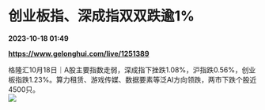 # 创业板指、深成指双双跌逾1%

**2023-10-18 01:49**

**https://www.gelonghui.com/live/1251389**

格隆汇10月18日｜A股主要指数走弱，深成指下挫跌1.08%，沪指跌0.56%，创业板指跌1.23%。算力租赁、游戏传媒、数据要素等泛AI方向领跌，两市下跌个股近4500只。  
![](https://img3.gelonghui.com/95cb5-8fe44caf-5797-4b65-ab0d-b3739aaeae3e.png)